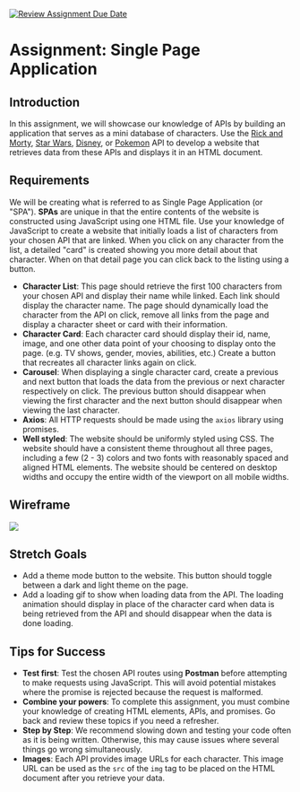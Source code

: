 [![Review Assignment Due Date](https://classroom.github.com/assets/deadline-readme-button-22041afd0340ce965d47ae6ef1cefeee28c7c493a6346c4f15d667ab976d596c.svg)](https://classroom.github.com/a/fRphHWLu)
# Assignment: Single Page Application

## Introduction

In this assignment, we will showcase our knowledge of APIs by building an application that serves as a mini database of characters. Use the [Rick and Morty](https://rickandmortyapi.com/), [Star Wars](https://swapi.dev/), [Disney](https://disneyapi.dev/), or [Pokemon](https://pokeapi.co/) API to develop a website that retrieves data from these APIs and displays it in an HTML document.

## Requirements

We will be creating what is referred to as Single Page Application (or "SPA"). **SPAs** are unique in that the entire contents of the website is constructed using JavaScript using one HTML file. Use your knowledge of JavaScript to create a website that initially loads a list of characters from your chosen API that are linked. When you click on any character from the list, a detailed "card" is created showing you more detail about that character. When on that detail page you can click back to the listing using a button.

- **Character List**: This page should retrieve the first 100 characters from your chosen API and display their name while linked. Each link should display the character name. The page should dynamically load the character from the API on click, remove all links from the page and display a character sheet or card with their information.
- **Character Card**: Each character card should display their id, name, image, and one other data point of your choosing to display onto the page. (e.g. TV shows, gender, movies, abilities, etc.) Create a button that recreates all character links again on click.
- **Carousel**: When displaying a single character card, create a previous and next button that loads the data from the previous or next character respectively on click. The previous button should disappear when viewing the first character and the next button should disappear when viewing the last character.
- **Axios**: All HTTP requests should be made using the `axios` library using promises.
- **Well styled**: The website should be uniformly styled using CSS. The website should have a consistent theme throughout all three pages, including a few (2 - 3) colors and two fonts with reasonably spaced and aligned HTML elements. The website should be centered on desktop widths and occupy the entire width of the viewport on all mobile widths.

## Wireframe

![](./images/single-page-application-1.png)

## Stretch Goals

- Add a theme mode button to the website. This button should toggle between a dark and light theme on the page.
- Add a loading gif to show when loading data from the API. The loading animation should display in place of the character card when data is being retrieved from the API and should disappear when the data is done loading.

## Tips for Success

- **Test first**: Test the chosen API routes using **Postman** before attempting to make requests using JavaScript. This will avoid potential mistakes where the promise is rejected because the request is malformed.
- **Combine your powers**: To complete this assignment, you must combine your knowledge of creating HTML elements, APIs, and promises. Go back and review these topics if you need a refresher.
- **Step by Step**: We recommend slowing down and testing your code often as it is being written. Otherwise, this may cause issues where several things go wrong simultaneously.
- **Images**: Each API provides image URLs for each character. This image URL can be used as the `src` of the `img` tag to be placed on the HTML document after you retrieve your data.
